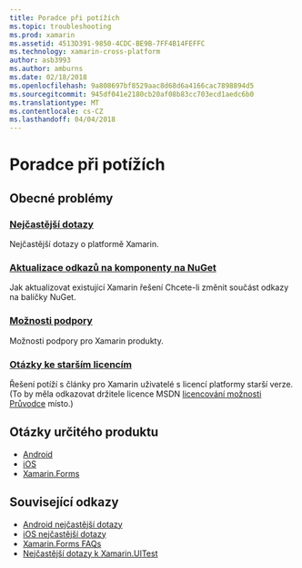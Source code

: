 ```yaml
---
title: Poradce při potížích
ms.topic: troubleshooting
ms.prod: xamarin
ms.assetid: 4513D391-9850-4CDC-BE9B-7FF4B14FEFFC
ms.technology: xamarin-cross-platform
author: asb3993
ms.author: amburns
ms.date: 02/18/2018
ms.openlocfilehash: 9a808697bf8529aac8d68d6a4166cac7898894d5
ms.sourcegitcommit: 945df041e2180cb20af08b83cc703ecd1aedc6b0
ms.translationtype: MT
ms.contentlocale: cs-CZ
ms.lasthandoff: 04/04/2018
---
```

# <a name="troubleshooting"></a>Poradce při potížích

## <a name="general-issues"></a>Obecné problémy
### <a name="frequently-asked-questionsquestionsindexmd"></a>[Nejčastější dotazy](questions/index.md)

Nejčastější dotazy o platformě Xamarin.

### <a name="updating-component-references-to-nugetcomponent-nugetmd"></a>[Aktualizace odkazů na komponenty na NuGet](component-nuget.md)

Jak aktualizovat existující Xamarin řešení Chcete-li změnit součást odkazy na balíčky NuGet.

### <a name="support-optionssupport-optionsmd"></a>[Možnosti podpory](support-options.md)

Možnosti podpory pro Xamarin produkty.

### <a name="legacy-license-questionslegacy-licensesindexmd"></a>[Otázky ke starším licencím](legacy-licenses/index.md)

Řešení potíží s články pro Xamarin uživatelé s licencí platformy starší verze. (To by měla odkazovat držitele licence MSDN [licencování možnosti Průvodce](~/cross-platform/get-started/requirements.md) místo.)

## <a name="product-specific-questions"></a>Otázky určitého produktu

- [Android](~/android/troubleshooting/questions/index.md)
- [iOS](~/ios/troubleshooting/questions/index.md)
- [Xamarin.Forms](~/xamarin-forms/troubleshooting/questions/index.md)



## <a name="related-links"></a>Související odkazy

- [Android nejčastější dotazy](~/android/troubleshooting/questions/index.md)
- [iOS nejčastější dotazy](~/ios/troubleshooting/questions/index.md)
- [Xamarin.Forms FAQs](~/xamarin-forms/troubleshooting/questions/index.md)
- [Nejčastější dotazy k Xamarin.UITest](https://developer.xamarin.com~/testcloud/uitest/questions/)
